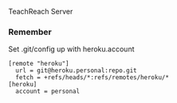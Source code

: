 TeachReach Server


### Remember
Set .git/config up with heroku.account

    [remote "heroku"]
      url = git@heroku.personal:repo.git
      fetch = +refs/heads/*:refs/remotes/heroku/*
    [heroku]
      account = personal
